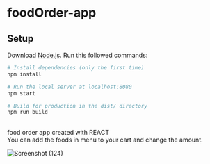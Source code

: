 # foodOrder-app

## Setup
Download [Node.js](https://nodejs.org/en/download/).
Run this followed commands:

``` bash
# Install dependencies (only the first time)
npm install

# Run the local server at localhost:8080
npm start

# Build for production in the dist/ directory
npm run build
```
##
food order app created with REACT  
You can add the foods in menu to your cart and change the amount.  

![Screenshot (124)](https://user-images.githubusercontent.com/73068793/139816235-693ee73c-9fe7-48a8-acaa-044ad7a9cddd.png)
